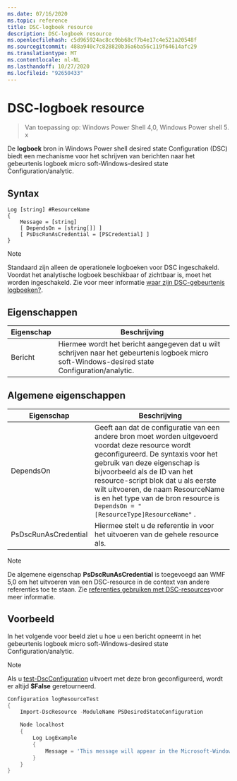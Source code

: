 ```yaml
---
ms.date: 07/16/2020
ms.topic: reference
title: DSC-logboek resource
description: DSC-logboek resource
ms.openlocfilehash: c5d965924ac8cc9bb68cf7b4e17c4e521a20548f
ms.sourcegitcommit: 488a940c7c828820b36a6ba56c119f64614afc29
ms.translationtype: MT
ms.contentlocale: nl-NL
ms.lasthandoff: 10/27/2020
ms.locfileid: "92650433"
---
```

# <a name="dsc-log-resource"></a>DSC-logboek resource

> Van toepassing op: Windows Power Shell 4,0, Windows Power shell 5. x

De **logboek** bron in Windows Power shell desired state Configuration (DSC) biedt een mechanisme voor het schrijven van berichten naar het gebeurtenis logboek micro soft-Windows-desired state Configuration/analytic.

## <a name="syntax"></a>Syntax

```Syntax
Log [string] #ResourceName
{
    Message = [string]
    [ DependsOn = [string[]] ]
    [ PsDscRunAsCredential = [PSCredential] ]
}
```

> [!NOTE]
> Standaard zijn alleen de operationele logboeken voor DSC ingeschakeld. Voordat het analytische logboek beschikbaar of zichtbaar is, moet het worden ingeschakeld. Zie voor meer informatie [waar zijn DSC-gebeurtenis logboeken?](../../../troubleshooting/troubleshooting.md#where-are-dsc-event-logs).

## <a name="properties"></a>Eigenschappen

| Eigenschap |                                                   Beschrijving                                                    |
| -------- | ---------------------------------------------------------------------------------------------------------------- |
| Bericht  | Hiermee wordt het bericht aangegeven dat u wilt schrijven naar het gebeurtenis logboek micro soft-Windows-desired state Configuration/analytic. |

## <a name="common-properties"></a>Algemene eigenschappen

|       Eigenschap       |                                                                                                                                                          Beschrijving                                                                                                                                                           |
| -------------------- | ------------------------------------------------------------------------------------------------------------------------------------------------------------------------------------------------------------------------------------------------------------------------------------------------------------------------------ |
| DependsOn            | Geeft aan dat de configuratie van een andere bron moet worden uitgevoerd voordat deze resource wordt geconfigureerd. De syntaxis voor het gebruik van deze eigenschap is bijvoorbeeld als de ID van het resource-script blok dat u als eerste wilt uitvoeren, de naam ResourceName is en het type van de bron resource is `DependsOn = "[ResourceType]ResourceName"` . |
| PsDscRunAsCredential | Hiermee stelt u de referentie in voor het uitvoeren van de gehele resource als.                                                                                                                                                                                                                                                                        |

> [!NOTE]
> De algemene eigenschap **PsDscRunAsCredential** is toegevoegd aan WMF 5,0 om het uitvoeren van een DSC-resource in de context van andere referenties toe te staan. Zie [referenties gebruiken met DSC-resources](../../../configurations/runasuser.md)voor meer informatie.

## <a name="example"></a>Voorbeeld

In het volgende voor beeld ziet u hoe u een bericht opneemt in het gebeurtenis logboek micro soft-Windows-desired state Configuration/analytic.

> [!NOTE]
> Als u [test-DscConfiguration](/powershell/module/PSDesiredStateConfiguration/test-dscconfiguration) uitvoert met deze bron geconfigureerd, wordt er altijd **$False** geretourneerd.

```powershell
Configuration logResourceTest
{
    Import-DscResource -ModuleName PSDesiredStateConfiguration

    Node localhost
    {
        Log LogExample
        {
            Message = 'This message will appear in the Microsoft-Windows-Desired State Configuration/Analytic event log.'
        }
    }
}
```
